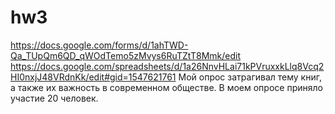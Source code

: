 # hw3
https://docs.google.com/forms/d/1ahTWD-Qa_TUpQm6QD_qWOdTemo5zMvys6RuTZtT8Mmk/edit
https://docs.google.com/spreadsheets/d/1a26NnvHLai71kPVruxxkLlq8Vcq2HI0nxjJ48VRdnKk/edit#gid=1547621761
 Мой опрос затрагивал тему книг, а также их важность в современном обществе. В моем опросе приняло участие 20 человек.
